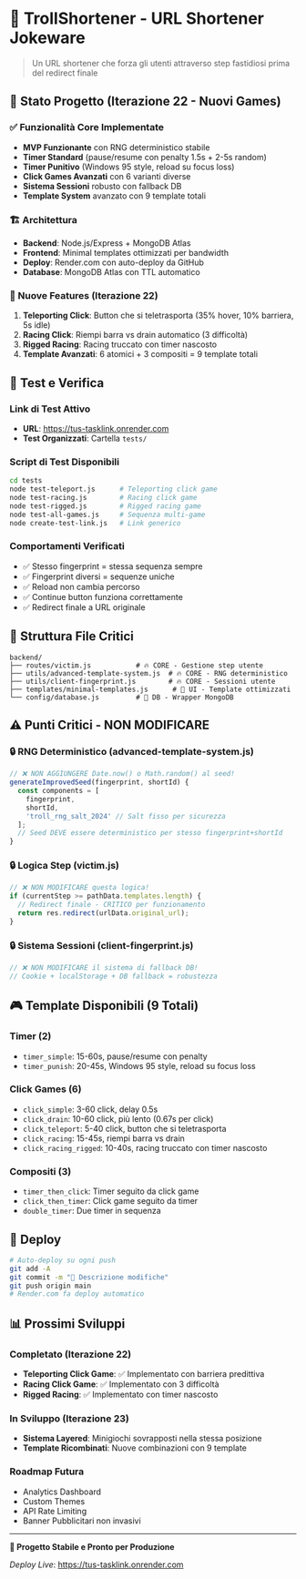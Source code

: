 # 🧌 TrollShortener - URL Shortener Jokeware

> Un URL shortener che forza gli utenti attraverso step fastidiosi prima del redirect finale

## 🚀 Stato Progetto (Iterazione 22 - Nuovi Games)

### ✅ Funzionalità Core Implementate
- **MVP Funzionante** con RNG deterministico stabile
- **Timer Standard** (pause/resume con penalty 1.5s + 2-5s random)
- **Timer Punitivo** (Windows 95 style, reload su focus loss)
- **Click Games Avanzati** con 6 varianti diverse
- **Sistema Sessioni** robusto con fallback DB
- **Template System** avanzato con 9 template totali

### 🏗️ Architettura
- **Backend**: Node.js/Express + MongoDB Atlas
- **Frontend**: Minimal templates ottimizzati per bandwidth
- **Deploy**: Render.com con auto-deploy da GitHub
- **Database**: MongoDB Atlas con TTL automatico

### 🎯 Nuove Features (Iterazione 22)
1. **Teleporting Click**: Button che si teletrasporta (35% hover, 10% barriera, 5s idle)
2. **Racing Click**: Riempi barra vs drain automatico (3 difficoltà)
3. **Rigged Racing**: Racing truccato con timer nascosto
4. **Template Avanzati**: 6 atomici + 3 compositi = 9 template totali

## 🧪 Test e Verifica

### Link di Test Attivo
- **URL**: https://tus-tasklink.onrender.com
- **Test Organizzati**: Cartella `tests/`

### Script di Test Disponibili
```bash
cd tests
node test-teleport.js      # Teleporting click game
node test-racing.js        # Racing click game  
node test-rigged.js        # Rigged racing game
node test-all-games.js     # Sequenza multi-game
node create-test-link.js   # Link generico
```

### Comportamenti Verificati
- ✅ Stesso fingerprint = stessa sequenza sempre
- ✅ Fingerprint diversi = sequenze uniche
- ✅ Reload non cambia percorso
- ✅ Continue button funziona correttamente
- ✅ Redirect finale a URL originale

## 📁 Struttura File Critici

```
backend/
├── routes/victim.js           # 🔥 CORE - Gestione step utente
├── utils/advanced-template-system.js  # 🔥 CORE - RNG deterministico
├── utils/client-fingerprint.js        # 🔥 CORE - Sessioni utente
├── templates/minimal-templates.js      # 🎨 UI - Template ottimizzati
└── config/database.js         # 💾 DB - Wrapper MongoDB
```

## ⚠️ Punti Critici - NON MODIFICARE

### 🔒 RNG Deterministico (advanced-template-system.js)
```javascript
// ❌ NON AGGIUNGERE Date.now() o Math.random() al seed!
generateImprovedSeed(fingerprint, shortId) {
  const components = [
    fingerprint,
    shortId,
    'troll_rng_salt_2024' // Salt fisso per sicurezza
  ];
  // Seed DEVE essere deterministico per stesso fingerprint+shortId
}
```

### 🔒 Logica Step (victim.js)
```javascript
// ❌ NON MODIFICARE questa logica!
if (currentStep >= pathData.templates.length) {
  // Redirect finale - CRITICO per funzionamento
  return res.redirect(urlData.original_url);
}
```

### 🔒 Sistema Sessioni (client-fingerprint.js)
```javascript
// ❌ NON MODIFICARE il sistema di fallback DB!
// Cookie + localStorage + DB fallback = robustezza
```

## 🎮 Template Disponibili (9 Totali)

### Timer (2)
- `timer_simple`: 15-60s, pause/resume con penalty
- `timer_punish`: 20-45s, Windows 95 style, reload su focus loss

### Click Games (6)
- `click_simple`: 3-60 click, delay 0.5s
- `click_drain`: 10-60 click, più lento (0.67s per click)
- `click_teleport`: 5-40 click, button che si teletrasporta
- `click_racing`: 15-45s, riempi barra vs drain
- `click_racing_rigged`: 10-40s, racing truccato con timer nascosto

### Compositi (3)
- `timer_then_click`: Timer seguito da click game
- `click_then_timer`: Click game seguito da timer
- `double_timer`: Due timer in sequenza

## 🚀 Deploy

```bash
# Auto-deploy su ogni push
git add -A
git commit -m "🔧 Descrizione modifiche"
git push origin main
# Render.com fa deploy automatico
```

## 📊 Prossimi Sviluppi

### Completato (Iterazione 22)
- **Teleporting Click Game**: ✅ Implementato con barriera predittiva
- **Racing Click Game**: ✅ Implementato con 3 difficoltà
- **Rigged Racing**: ✅ Implementato con timer nascosto

### In Sviluppo (Iterazione 23)
- **Sistema Layered**: Minigiochi sovrapposti nella stessa posizione
- **Template Ricombinati**: Nuove combinazioni con 9 template

### Roadmap Futura
- Analytics Dashboard
- Custom Themes
- API Rate Limiting
- Banner Pubblicitari non invasivi

---

**🎯 Progetto Stabile e Pronto per Produzione**

*Deploy Live*: https://tus-tasklink.onrender.com